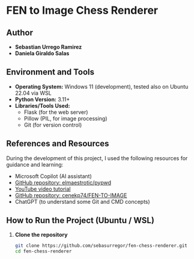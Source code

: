 # FEN to Image Chess Renderer

## Author
- **Sebastian Urrego Ramirez**
- **Daniela Giraldo Salas**

## Environment and Tools
- **Operating System:** Windows 11 (development), tested also on Ubuntu 22.04 via WSL  
- **Python Version:** 3.11+  
- **Libraries/Tools Used:**  
  - Flask (for the web server)  
  - Pillow (PIL, for image processing)  
  - Git (for version control)  

## References and Resources
During the development of this project, I used the following resources for guidance and learning:
- Microsoft Copilot (AI assistant)  
- [GitHub repository: elmaestrotic/pypwd](https://github.com/elmaestrotic/pypwd)  
- [YouTube video tutorial](https://www.youtube.com/watch?v=jx199C9lJ0Y)
- [GitHub repository: cenekp74/FEN-TO-IMAGE](https://github.com/cenekp74/FEN-TO-IMAGE/tree/main)
- ChatGPT (to understand some Git and CMD concepts)  

## How to Run the Project (Ubuntu / WSL)

1. **Clone the repository**
   ```bash
   git clone https://github.com/sebasurregor/fen-chess-renderer.git
   cd fen-chess-renderer
